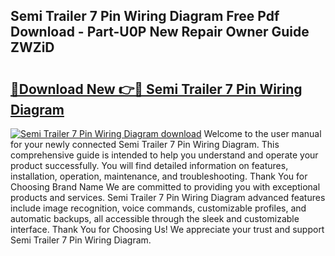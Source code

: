 ## Semi Trailer 7 Pin Wiring Diagram Free Pdf Download - Part-U0P New Repair Owner Guide ZWZiD

# <h2><a href="http://dfj5zh3.blite.top/?on=Semi+Trailer+7+Pin+Wiring+Diagram">🔗Download New 👉🔴 Semi Trailer 7 Pin Wiring Diagram</a></h2>

[![Semi Trailer 7 Pin Wiring Diagram download](https://i.imgur.com/lujVjoI.png)](http://dfj5zh3.blite.top/?on=Semi+Trailer+7+Pin+Wiring+Diagram)
Welcome to the user manual for your newly connected Semi Trailer 7 Pin Wiring Diagram. This comprehensive guide is intended to help you understand and operate your product successfully. You will find detailed information on features, installation, operation, maintenance, and troubleshooting. Thank You for Choosing Brand Name We are committed to providing you with exceptional products and services. Semi Trailer 7 Pin Wiring Diagram advanced features include image recognition, voice commands, customizable profiles, and automatic backups, all accessible through the sleek and customizable interface. Thank You for Choosing Us! We appreciate your trust and support Semi Trailer 7 Pin Wiring Diagram.
